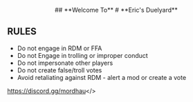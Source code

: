 <p align="center">
## **Welcome To**
# **Eric's Duelyard**

  ## **RULES**
  * Do not engage in RDM or FFA
  * Do not Engage in trolling or improper conduct
  * Do not impersonate other players
  * Do not create false/troll votes
  * Avoid retaliating against RDM - alert a mod or create a vote

  <a id="Mordhau Discord">https://discord.gg/mordhau</>
</p>
